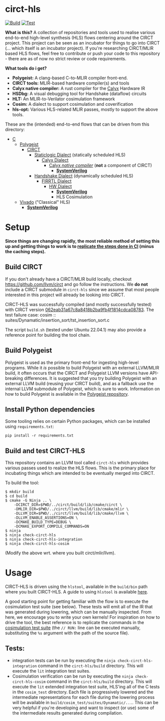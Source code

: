 # circt-hls

[![Build](https://github.com/circt-hls/circt-hls/actions/workflows/build.yml/badge.svg?branch=main)](https://github.com/circt-hls/circt-hls/actions/workflows/build.yml) [![Test](https://github.com/circt-hls/circt-hls/actions/workflows/test.yml/badge.svg?branch=main)](https://github.com/circt-hls/circt-hls/actions/workflows/test.yml)

**What is this?**
A collection of repositories and tools used to realise various end-to-end high-level synthesis (HLS) flows centering around the CIRCT project. This project can be seen as an incubator for things to go into CIRCT (... which itself is an incubator project). If you're researching CIRCT/MLIR based HLS flows, feel free to contribute or push your code to this repository - there are as of now no strict review or code requirements.

**What tools do i get?**
- **Polygeist:** A clang-based C-to-MLIR compiler front-end.
- **CIRCT tools:** MLIR-based hardware compiler(s) and tools
- **Calyx native compiler:** A rust compiler for the [Calyx](https://calyxir.org/) Hardware IR
- **HSDbg:** A visual debugging tool for Handshake (dataflow) circuits
- **HLT:** An MLIR-to-Verilator cosimulation framework
- **Cosim:** A dialect to support cosimulation and coverification
- **hls-opt:** Various HLS-related MLIR passes, mostly to support the above tools.

These are the (intended) end-to-end flows that can be driven from this directory:
- [C](https://en.wikipedia.org/wiki/C_(programming_language))
  - [Polygeist](https://c.wsmoses.com/papers/Polygeist_PACT.pdf)
    - [CIRCT](https://circt.llvm.org/)
      - [Staticlogic Dialect](https://circt.llvm.org/docs/Dialects/StaticLogic/) (statically scheduled HLS)
        - [Calyx Dialect](https://circt.llvm.org/docs/Dialects/Calyx/)
          - [Calyx *native compiler*](https://capra.cs.cornell.edu/calyx/) (**not** a component of CIRCT)
            - [**SystemVerilog**](https://en.wikipedia.org/wiki/SystemVerilog)
      - [Handshake Dialect](https://circt.llvm.org/docs/Dialects/Handshake/) (dynamically scheduled HLS)
        - [FIRRTL Dialect](https://circt.llvm.org/docs/Dialects/FIRRTL/)
          - [HW Dialect](https://circt.llvm.org/docs/Dialects/HW/)
            - [**SystemVerilog**](https://en.wikipedia.org/wiki/SystemVerilog)
            - HLS Cosimulation
  - [Vivado](https://en.wikipedia.org/wiki/Xilinx_Vivado) ("Classical" HLS)
    -  [**SystemVerilog**](https://en.wikipedia.org/wiki/SystemVerilog)

# Setup

**Since things are changing rapidly, the most reliable method of setting this up and getting things to work is to [replicate the steps done in CI](https://github.com/circt-hls/circt-hls/blob/main/.github/workflows/actions/build_circt_hls/action.yml) (minus the caching steps).**

## Build CIRCT
If you don't already have a CIRCT/MLIR build locally, checkout https://github.com/llvm/circt and go follow the instructions. We **do not** include a CIRCT submodule in `circt-hls` since we assume that most people interested in this project will already be looking into CIRCT.

CIRCT-HLS was successfully compiled (and mostly successfully tested) with CIRCT version [062eab31a67c8a8418b2ba9fb4f1814cdca08783](https://github.com/llvm/circt/commit/062eab31a67c8a8418b2ba9fb4f1814cdca08783).  The test failure case: cosim :: suites/Dynamatic/insertion_sort/tst_insertion_sort.c

The script `build.sh` (tested under Ubuntu 22.04.1) may also provide a reference point for building the tool chain.

## Build Polygeist
Polygeist is used as the primary front-end for ingesting high-level programs. While it *is* possible to build Polygeist with an external LLVM/MLIR build, it often occurs that the CIRCT and Polygeist LLVM versions have API-breaking differences. It is suggested that you try building Polygeist with an external LLVM build (reusing your CIRCT build), and as a fallback use the internal LLVM submodule of Polygeist, which is sure to work.
Information on how to build Polygeist is available in the [Polygeist repository](https://github.com/wsmoses/Polygeist).

## Install Python dependencies

Some tooling relies on certain Python packages, which can be installed using `requirements.txt`:

```
pip install -r requirements.txt
```

## Build and test CIRCT-HLS 

This repository contains an LLVM tool called `circt-hls` which provides various passes used to realize the HLS flows. This is the primary place for incubating things which are intended to be eventually merged into CIRCT. 

To build the tool:
```
$ mkdir build
$ cd build
$ cmake -G Ninja .. \
    -DCIRCT_DIR=$PWD/../circt/build/lib/cmake/circt \
    -DMLIR_DIR=$PWD/../circt/llvm/build/lib/cmake/mlir \
    -DLLVM_DIR=$PWD/../circt/llvm/build/lib/cmake/llvm \
    -DLLVM_ENABLE_ASSERTIONS=ON \
    -DCMAKE_BUILD_TYPE=DEBUG \
    -DCMAKE_EXPORT_COMPILE_COMMANDS=ON
$ ninja
$ ninja check-circt-hls
$ ninja check-circt-hls-integration
$ ninja check-circt-hls-cosim
```
(Modify the above wrt. where you built circt/mlir/llvm).

# Usage

CIRCT-HLS is driven using the `hlstool`, available in the `build/bin` path where you built CIRCT-HLS. A guide to using `hlstool` is available [here](tools/hlstool/README.md).

A good starting point for getting familiar with the flow is to execute the cosimulation test suite (see below). These tests will emit all of the IR that was generated during lowering, which can be manually inspected. From here, we encourage you to write your own kernels! For inspiration on how to drive the tool, the best reference is to replicate the commands in the [cosimulation test suite](https://github.com/circt-hls/circt-hls/tree/main/cosim_test/suites/Dynamatic) (the `// RUN:` line can be executed manually, substituting the `%s` argument with the path of the source file).

## Tests:
- integration tests can be run by executing the `ninja check-circt-hls-integration` command in the `circt-hls/build` directory. This will execute the `lit` integration test suites.
- Cosimulation verification can be run by executing the `ninja check-circt-hls-cosim` command in the `circt-hls/build` directory. This will execute the `lit` extended integration test suite, HLS'ing all of the C tests in the `cosim_test` directory. Each file is progressively lowered and the intermediate representations for each file during the lowering process will be available in `build/cosim_test/suites/Dynamatic/...`. This can be very helpful if you're developing and want to inspect (or use) some of the intermediate results generated during compilation.
